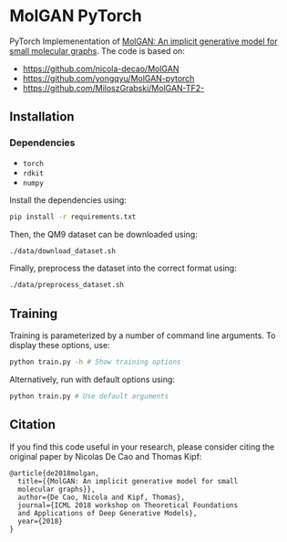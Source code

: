 # MolGAN PyTorch

PyTorch Implemenentation of [MolGAN: An implicit generative model for small molecular graphs](https://arxiv.org/abs/1805.11973). The code is based on:
- https://github.com/nicola-decao/MolGAN
- https://github.com/yongqyu/MolGAN-pytorch
- https://github.com/MiloszGrabski/MolGAN-TF2-

## Installation
### Dependencies
- `torch`
- `rdkit`
- `numpy`

Install the dependencies using:
```sh
pip install -r requirements.txt
```
Then, the QM9 dataset can be downloaded using:
```sh
./data/download_dataset.sh
```
Finally, preprocess the dataset into the correct format using:
```sh
./data/preprocess_dataset.sh
```

## Training
Training is parameterized by a number of command line arguments. To display these options, use:
```sh
python train.py -h # Show training options
```
Alternatively, run with default options using:
```sh
python train.py # Use default arguments
```

## Citation
If you find this code useful in your research, please consider citing the original paper by Nicolas De Cao and Thomas Kipf:
```
@article{de2018molgan,
  title={{MolGAN: An implicit generative model for small
  molecular graphs}},
  author={De Cao, Nicola and Kipf, Thomas},
  journal={ICML 2018 workshop on Theoretical Foundations 
  and Applications of Deep Generative Models},
  year={2018}
}
```